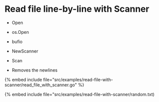 # Read file line-by-line with Scanner

* Open
* os.Open
* bufio
* NewScanner
* Scan

* Removes the newlines

{% embed include file="src/examples/read-file-with-scanner/read_file_with_scanner.go" %}

{% embed include file="src/examples/read-file-with-scanner/random.txt)


